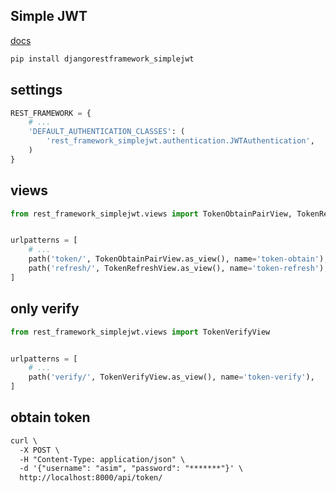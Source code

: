 ## Simple JWT
[docs](https://django-rest-framework-simplejwt.readthedocs.io/en/latest/)
```python
pip install djangorestframework_simplejwt
```


## settings
```py
REST_FRAMEWORK = {
    # ...
    'DEFAULT_AUTHENTICATION_CLASSES': (
        'rest_framework_simplejwt.authentication.JWTAuthentication',
    )
}
```


## views
```python
from rest_framework_simplejwt.views import TokenObtainPairView, TokenRefreshView


urlpatterns = [
    # ...
    path('token/', TokenObtainPairView.as_view(), name='token-obtain'),
    path('refresh/', TokenRefreshView.as_view(), name='token-refresh'),
]
```


## only verify
```python
from rest_framework_simplejwt.views import TokenVerifyView


urlpatterns = [
    # ...
    path('verify/', TokenVerifyView.as_view(), name='token-verify'),
]
```


## obtain token
```txt
curl \
  -X POST \
  -H "Content-Type: application/json" \
  -d '{"username": "asim", "password": "*******"}' \
  http://localhost:8000/api/token/
```

